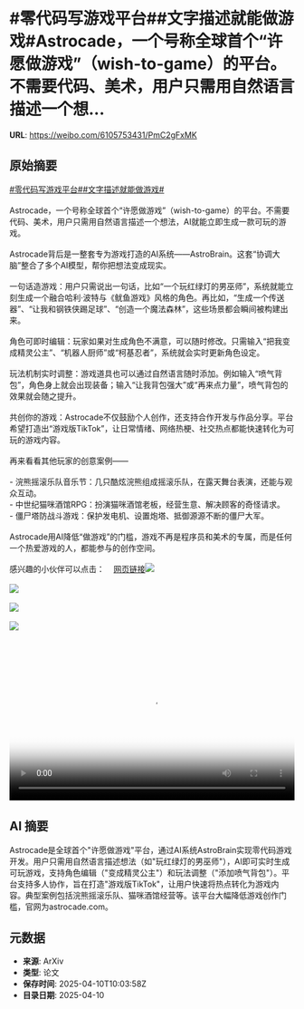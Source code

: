 # #零代码写游戏平台##文字描述就能做游戏#Astrocade，一个号称全球首个“许愿做游戏”（wish-to-game）的平台。不需要代码、美术，用户只需用自然语言描述一个想...

**URL**: https://weibo.com/6105753431/PmC2gFxMK

## 原始摘要

<a href="https://m.weibo.cn/search?containerid=231522type%3D1%26t%3D10%26q%3D%23%E9%9B%B6%E4%BB%A3%E7%A0%81%E5%86%99%E6%B8%B8%E6%88%8F%E5%B9%B3%E5%8F%B0%23&amp;extparam=%23%E9%9B%B6%E4%BB%A3%E7%A0%81%E5%86%99%E6%B8%B8%E6%88%8F%E5%B9%B3%E5%8F%B0%23" data-hide=""><span class="surl-text">#零代码写游戏平台#</span></a><a href="https://m.weibo.cn/search?containerid=231522type%3D1%26t%3D10%26q%3D%23%E6%96%87%E5%AD%97%E6%8F%8F%E8%BF%B0%E5%B0%B1%E8%83%BD%E5%81%9A%E6%B8%B8%E6%88%8F%23&amp;extparam=%23%E6%96%87%E5%AD%97%E6%8F%8F%E8%BF%B0%E5%B0%B1%E8%83%BD%E5%81%9A%E6%B8%B8%E6%88%8F%23" data-hide=""><span class="surl-text">#文字描述就能做游戏#</span></a><br><br>Astrocade，一个号称全球首个“许愿做游戏”（wish-to-game）的平台。不需要代码、美术，用户只需用自然语言描述一个想法，AI就能立即生成一款可玩的游戏。<br><br>Astrocade背后是一整套专为游戏打造的AI系统——AstroBrain。这套“协调大脑”整合了多个AI模型，帮你把想法变成现实。<br><br>一句话造游戏：用户只需说出一句话，比如“一个玩红绿灯的男巫师”，系统就能立刻生成一个融合哈利·波特与《鱿鱼游戏》风格的角色。再比如，“生成一个传送器”、“让我和钢铁侠踢足球”、“创造一个魔法森林”，这些场景都会瞬间被构建出来。<br><br>角色可即时编辑：玩家如果对生成角色不满意，可以随时修改。只需输入“把我变成精灵公主”、“机器人厨师”或“柯基忍者”，系统就会实时更新角色设定。<br><br>玩法机制实时调整：游戏道具也可以通过自然语言随时添加。例如输入“喷气背包”，角色身上就会出现装备；输入“让我背包强大”或“再来点力量”，喷气背包的效果就会随之提升。<br><br>共创你的游戏：Astrocade不仅鼓励个人创作，还支持合作开发与作品分享。平台希望打造出“游戏版TikTok”，让日常情绪、网络热梗、社交热点都能快速转化为可玩的游戏内容。<br><br>再来看看其他玩家的创意案例——<br><br>- 浣熊摇滚乐队音乐节：几只酷炫浣熊组成摇滚乐队，在露天舞台表演，还能与观众互动。<br>- 中世纪猫咪酒馆RPG：扮演猫咪酒馆老板，经营生意、解决顾客的奇怪请求。<br>- 僵尸塔防战斗游戏：保护发电机、设置炮塔、抵御源源不断的僵尸大军。<br><br>Astrocade用AI降低“做游戏”的门槛，游戏不再是程序员和美术的专属，而是任何一个热爱游戏的人，都能参与的创作空间。<br><br>感兴趣的小伙伴可以点击：<a href="https://weibo.cn/sinaurl?u=https%3A%2F%2Fwww.astrocade.com%2F" data-hide=""><span class="url-icon"><img style="width: 1rem;height: 1rem" src="https://h5.sinaimg.cn/upload/2015/09/25/3/timeline_card_small_web_default.png" referrerpolicy="no-referrer"></span><span class="surl-text">网页链接</span></a><img style="" src="https://tvax3.sinaimg.cn/large/006Fd7o3ly1i0bpof7zyej30zk0k0jr9.jpg" referrerpolicy="no-referrer"><br><br><img style="" src="https://tvax3.sinaimg.cn/large/006Fd7o3gy1i0bpo0ibyyj329a134u0x.jpg" referrerpolicy="no-referrer"><br><br><img style="" src="https://tvax3.sinaimg.cn/large/006Fd7o3gy1i0bpni271qj31vg15kkjm.jpg" referrerpolicy="no-referrer"><br><br><img style="" src="https://tvax2.sinaimg.cn/large/006Fd7o3gy1i0bpnnwyv8j31ui15ix6q.jpg" referrerpolicy="no-referrer"><br><br><br clear="both"><div style="clear: both"></div><video controls="controls" poster="https://tvax2.sinaimg.cn/orj480/006Fd7o3ly1i0bpoffgg9j30zk0k0gmy.jpg" style="width: 100%"><source src="https://f.video.weibocdn.com/o0/ZRUGygcClx08nmwhhZKE01041200qipN0E010.mp4?label=mp4_720p&amp;template=1280x720.25.0&amp;ori=0&amp;ps=1CwnkDw1GXwCQx&amp;Expires=1744282956&amp;ssig=UsJOgt4YQx&amp;KID=unistore,video"><source src="https://f.video.weibocdn.com/o0/33FgYFzslx08nmwgqyyI01041200e3oa0E010.mp4?label=mp4_hd&amp;template=852x480.25.0&amp;ori=0&amp;ps=1CwnkDw1GXwCQx&amp;Expires=1744282956&amp;ssig=o5TIJlBraA&amp;KID=unistore,video"><source src="https://f.video.weibocdn.com/o0/A1W5p5xGlx08nmwgcbn2010412009d590E010.mp4?label=mp4_ld&amp;template=640x360.25.0&amp;ori=0&amp;ps=1CwnkDw1GXwCQx&amp;Expires=1744282956&amp;ssig=%2Fa48QF8La9&amp;KID=unistore,video"><p>视频无法显示，请前往<a href="https://video.weibo.com/show?fid=1034%3A5153893739593822" target="_blank" rel="noopener noreferrer">微博视频</a>观看。</p></video>

## AI 摘要

Astrocade是全球首个"许愿做游戏"平台，通过AI系统AstroBrain实现零代码游戏开发。用户只需用自然语言描述想法（如"玩红绿灯的男巫师"），AI即可实时生成可玩游戏，支持角色编辑（"变成精灵公主"）和玩法调整（"添加喷气背包"）。平台支持多人协作，旨在打造"游戏版TikTok"，让用户快速将热点转化为游戏内容。典型案例包括浣熊摇滚乐队、猫咪酒馆经营等。该平台大幅降低游戏创作门槛，官网为astrocade.com。

## 元数据

- **来源**: ArXiv
- **类型**: 论文
- **保存时间**: 2025-04-10T10:03:58Z
- **目录日期**: 2025-04-10
